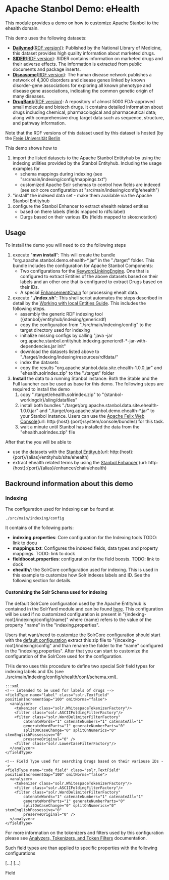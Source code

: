 <!--
  Licensed to the Apache Software Foundation (ASF) under one or more
  contributor license agreements.  See the NOTICE file distributed with
  this work for additional information regarding copyright ownership.
  The ASF licenses this file to You under the Apache License, Version 2.0
  (the "License"); you may not use this file except in compliance with
  the License.  You may obtain a copy of the License at

      http://www.apache.org/licenses/LICENSE-2.0

  Unless required by applicable law or agreed to in writing, software
  distributed under the License is distributed on an "AS IS" BASIS,
  WITHOUT WARRANTIES OR CONDITIONS OF ANY KIND, either express or implied.
  See the License for the specific language governing permissions and
  limitations under the License.
-->


Apache Stanbol Demo: eHealth
============================

This module provides a demo on how to customize Apache Stanbol to the ehealth domain.

This demo uses the following datasets:

* __[Dailymed](http://dailymed.nlm.nih.gov/dailymed/)__([RDF version](http://www4.wiwiss.fu-berlin.de/dailymed/))): Published by the National Library of Medicine, this dataset provides high quality information about marketed drugs.
* __[SIDER](http://sideeffects.embl.de/)__([RDF version](http://www4.wiwiss.fu-berlin.de/sider)): SIDER contains information on marketed drugs and their adverse effects. The information is extracted from public documents and package inserts.
* __[Diseasome](http://www.nd.edu/~networks/Publication%20Categories/03%20Journal%20Articles/Biology/HumanDisease_PNAS-V104-p8685(14My07).pdf)__([RDF version](http://www4.wiwiss.fu-berlin.de/diseasome)): The human disease network publishes a network of 4,300 disorders and disease genes linked by known disorder-gene associations for exploring all known phenotype and disease gene associations, indicating the common genetic origin of many diseases.
* __[DrugBank](http://www.drugbank.ca/)__([RDF version](http://www4.wiwiss.fu-berlin.de/drugbank)): A repository of almost 5000 FDA-approved small molecule and biotech drugs. It contains detailed information about drugs including chemical, pharmacological and pharmaceutical data; along with comprehensive drug target data such as sequence, structure, and pathway information.

Note that the RDF versions of this dataset used by this dataset is hosted [by the [Freie Universität Berlin](http://www.wiwiss.fu-berlin.de/en/institute/pwo/bizer/)

This demo shows how to

1. import the listed datasets to the Apache Stanbol Entityhub by using the indexing utilities provided by the Stanbol Entityhub. Including the usage examples for 
    * schema mappings during indexing (see "src/main/indexing/config/mappings.txt")
    * customized Apache Solr schemas to control how fields are indexed (see solr core configuration at "src/main/indexing/config/ehealth")
2. "install" the indexed data set - make them available via the Apache Stanbol Entityhub
3. configure the Stanbol Enhancer to extract ehealth related entities
    * based on there labels (fields mapped to rdfs:label)
    * Durgs based on their various IDs (fields mapped to skos:notation)

## Usage

To install the demo you will need to do the following steps

1. execute "__mvn install__": This will create the bundle "org.apache.stanbol.demo.ehealth-*.jar" in the "./target" folder. This bundle includes the configuration for Apache Stanbol Components:
    * Two configurations for the [KeywordLinkingEngine](http://incubator.apache.org/stanbol/docs/trunk/enhancer/engines/keywordlinkingengine.html). One that is configured to extract Entities of the above datasets based on their labels and an other one that is configured to extract Drugs based on their IDs.
    * A special [EnhancementChain](http://incubator.apache.org/stanbol/docs/trunk/enhancer/chains/) for processing ehealt data.
2. execute "__./index.sh__": This shell script automates the steps described in detail by the [Working with local Entities Guide](http://incubator.apache.org/stanbol/docs/trunk/customvocabulary.html). This includes the following steps. 
    * assembly the generic RDF indexing tool ({stanbol}/entityhub/indexing/genericrdf)
    * copy the configuration from "./src/main/indexing/config" to the target directory used for indexing
    * initialize missing configs by calling "java -jar org.apache.stanbol.entityhub.indexing.genericrdf-*-jar-with-dependencies.jar init"
    * download the datasets listed above to "./target/indexing/indexing/resources/rdfdata/"
    * index the datasets
    * copy the results "org.apache.stanbol.data.site.ehealth-1.0.0.jar" and "ehealth.solrindex.zip" to the "./target" folder
3. __Install__ the data to a running Stanbol instance: Both the Stable and the Full launcher can be used as base for this demo. The following steps are required to install the demo
    1. copy "./target/ehealth.solrindex.zip" to "{stanbol-workingdir}/sling/datafiles"
    2. install both bundles "./target/org.apache.stanbol.data.site.ehealth-1.0.0.jar" and "./target/org.apache.stanbol.demo.ehealth-*.jar" to your Stanbol instance. Users can use the [Apache Felix Web Console](http://localhost:8080/system/console/bundles)(url: http:{host}:{port}/system/console/bundles) for this task.
    3. wait a minute until Stanbol has installed the data from the "ehealth.solrindex.zip" file


After that the you will be able to 

* use the datasets with the [Stanbol Entityub](http://localhost:8080/entityhub/site/ehealth/)(url: http:{host}:{port}/{alias}/entityhub/site/ehealth)
* extract ehealth related terms by using the [Stanbol Enhancer](http://localhost:8080/enhancer/chain/ehealth) (url: http:{host}:{port}/{alias}/enhancer/chain/ehealth)


## Backround information about this demo

### Indexing

The configuration used for indexing can be found at

    ./src/main/indexing/config

It contains of the following parts:

* __indexing.properties__: Core configuration for the Indexing tools TODO: link to docu
* __mappings.txt__: Configures the indexed fields, data types and property mappings. TODO: link to dock
* __fieldboost.properties__: configuration for the field boosts. TODO: link to dock
* __ehealth/__: the SolrCore configuration used for indexing. This is used in this example to customize how Solr indexes labels and ID. See the following section for details.

#### Customizing the Solr Schema used for indexing

The default SolrCore configuration used by the Apache Entityhub is contained in the SolrYard module and can be found [here](http://svn.apache.org/repos/asf/incubator/stanbol/trunk/entityhub/yard/solr/src/main/resources/solr/core/default.solrindex.zip). This configuration will be used if no customized configuration is present in "{indexing-root}/indexing/config/{name}" where {name} refers to the value of the property "name" in the "indexing.properties".

Users that want/need to customize the SolrCore configuration should start with the [default configuration](http://svn.apache.org/repos/asf/incubator/stanbol/trunk/entityhub/yard/solr/src/main/resources/solr/core/default.solrindex.zip) extract this zip file to "{incexing-root}/indexing/config" and than rename the folder to the "name" configured in the "indexing.properties". After that you can start to customize the configuration of the SolrCore used for the configuration.

THis demo uses this procedure to define two special Solr field types for indexing labels and IDs (see ./src/main/indexing/config/ehealth/conf/schema.xml).

    :::xml
    <!-- intended to be used for labels of drugs -->
    <fieldType name="label" class="solr.TextField" positionIncrementGap="100" omitNorms="false">
      <analyzer>
        <tokenizer class="solr.WhitespaceTokenizerFactory"/>
        <filter class="solr.ASCIIFoldingFilterFactory"/>
        <filter class="solr.WordDelimiterFilterFactory" 
            catenateWords="1" catenateNumbers="1" catenateAll="1" 
            generateWordParts="1" generateNumberParts="0"
            splitOnCaseChange="0" splitOnNumerics="0" stemEnglishPossessive="0" 
            preserveOriginal="0" />
        <filter class="solr.LowerCaseFilterFactory"/>
      </analyzer>
    </fieldType>

    <!-- Field Type used for searching Drugs based on their variouse IDs -->
    <fieldType name="code_field" class="solr.TextField" positionIncrementGap="100" omitNorms="false">
      <analyzer>
        <tokenizer class="solr.WhitespaceTokenizerFactory"/>
        <filter class="solr.ASCIIFoldingFilterFactory"/>
        <filter class="solr.WordDelimiterFilterFactory" 
            catenateWords="1" catenateNumbers="1" catenateAll="1" 
            generateWordParts="1" generateNumberParts="0"
            splitOnCaseChange="0" splitOnNumerics="0" stemEnglishPossessive="0" 
            preserveOriginal="0" />
      </analyzer>
    </fieldType>

For more information on the tokenizers and filters used by this configuration please see [Analyzers, Tokenizers, and Token Filters](http://wiki.apache.org/solr/AnalyzersTokenizersTokenFilters) documentation.

Such field types are than applied to specific properties with the following configurations

   <!-- fields that store codes -->
   <field name="@/skos:notation/" type="code_field" indexed="true" stored="true" multiValued="true"/>
   <field name="@/drugbank:ahfsCode/" type="code_field" indexed="true" stored="true" multiValued="true"/>
   <field name="@/drugbank:atcCode/" type="code_field" indexed="true" stored="true" multiValued="true"/>
   [...] 
   <!-- String fields (e.g. chemical formulars)-->
   <field name="@/drugbank:smilesStringCanonical/" type="string" indexed="true" stored="true" multiValued="true"/>
   <field name="@/drugbank:smilesStringIsomeric/" type="string" indexed="true" stored="true" multiValued="true"/>
   [...] 

Field
